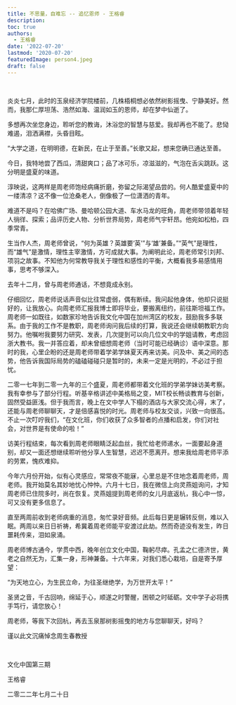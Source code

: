 ```yaml
---
title: 不思量，自难忘 -- 追忆恩师 - 王格睿
description: 
toc: true
authors:
  - 王格睿
date: '2022-07-20'
lastmod: '2020-07-20'
featuredImage: person4.jpeg
draft: false
---
```


<br>

炎炎七月，此时的玉泉经济学院楼前，几株梧桐想必依然树影摇曳、宁静美好。然而，我那仁厚坦荡、浩然如海、温润如玉的恩师，却在梦中仙逝了。

<!--more-->

多想再次坐您身边，聆听您的教诲，沐浴您的智慧与慈爱。我却再也不能了。悲恸难遏，泪洒满襟，头昏目眩。

“大学之道，在明明德，在新民，在止于至善。”长歌又起，想来您确已通达至善。

今日，我特地尝了西瓜，清甜爽口；品了冰可乐，凉滋滋的，气泡在舌尖跳跃。这分明是盛夏的味道。

淳映说，这两样是周老师饱经病痛折磨，弥留之际渴望品尝的。何人酷爱盛夏中的一缕清凉？这不像一位沧桑老人，倒像极了一位潇洒的青年。

难道不是吗？在哈佛广场、曼哈顿公园大道、车水马龙的旺角，周老师带领着年轻人徜徉、探索；品评历史人物、分析世界局势，周老师气宇轩昂。他宛如松柏，四季常青。

生当作人杰，周老师曾说，“何为英雄？英雄要‘英’”与‘雄’兼备。”“英气”是理性，而“雄气”是激情，理性主宰激情，方可成就大事。为阐明此论，周老师常引刘邦、项羽之故事。不知他为何常教导我关于理性和感性的平衡，大概看我多易感情用事，思考不够深入。

去年十二月，曾与周老师通话，不想竟成永别。

仔细回忆，周老师说话声音似比往常虚弱，偶有断续。我问起他身体，他却只说挺好的，让我放心。向周老师汇报我博士即将毕业，要搬离纽约，前往斯坦福工作。周老师一如既往，如数家珍地告诉我文化中国在加州湾区的校友，鼓励我多多联系。由于我的工作不是教职，周老师询问我后续的打算，我说还会继续朝教职方向努力。他嘱咐我要努力研究、发表，几次提到可以向几位文中的学姐请教，考虑回浙大教书。我一并答应着，却未曾细想周老师（当时可能已经确诊）语中深意。那时的我，心里企盼的还是周老师带着学弟学妹夏天再来访美。问及中、美之间的态势，他告诉我国际局势的磕磕碰碰只是暂时的，未来一定是光明的，不必过于担忧。

二零一七年到二零一九年的三个盛夏，周老师都带着文化班的学弟学妹访美考察。我有幸参与了部分行程。听基辛格讲述中美格局之变，MIT校长畅谈教育与创新，固然受益匪浅。但于我而言，晚上在文中学人下榻的酒店与大家交流心得，末了，还能与周老师聊聊天，才是倍感喜悦的时光。周老师与校友交谈，兴致一向很高。不止一次叮咛我们，“在文化班，你们收获了众多智者的点播和启发，你们对社会，对世界是有使命的啦！”

访美行程结束，每次看到周老师眼睛泛起血丝，我忙给老师递水，一面要起身道别，却又一面还想继续聆听他分享人生智慧，迟迟不愿离开。想来我给周老师平添的劳累，愧疚难抑。

今年六月份开始，似有心灵感应，常常夜不能寐，心里总是不住地念着周老师，周老师。我开始莫名其妙地忧心忡忡。六月十七日，我在微信上向灵燕姐询问，才知周老师已住院多时，尚在恢复。灵燕姐提到周老师的女儿月底返杭，我心中一惊，可又没有更多信息了。

直至两周前收到老师病重的消息，匆忙录好音频。此后每日更是辗转反侧，难以入眠。两周以来日日祈祷，希冀着周老师能平安渡过此劫。然而奇迹没有发生，昨日噩耗传来，泪如泉涌。

周老师博古通今，学贯中西，晚年创立文化中国，鞠躬尽瘁。孔孟之仁德济世，黄老之自然无为，汇集一身，形神兼备。十六年来，对我们悉心栽培，自是寄予厚望：

“为天地立心，为生民立命，为往圣继绝学，为万世开太平！”

圣贤之音，千古回响，绵延于心，顺遂之时警醒，困顿之时砥砺。文中学子必将携手笃行，请您放心！

周老师，等我下次回杭，再去玉泉那树影摇曳的地方与您聊聊天，好吗？

谨以此文沉痛悼念周生春教授

<br>

文化中国第三期

王格睿

二零二二年七月二十日
